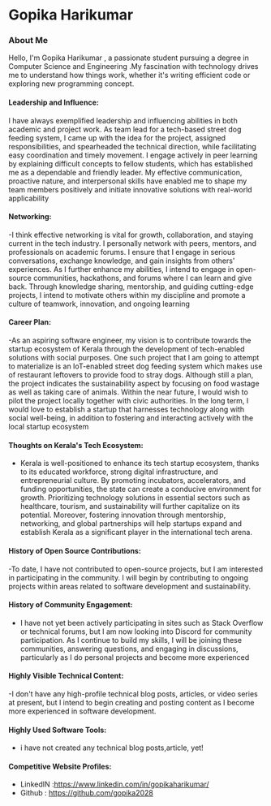 # Gopika Harikumar

### About Me
Hello, I'm Gopika Harikumar , a passionate student pursuing a degree in Computer Science and Engineering .My fascination with technology drives me to understand how things work, whether it's writing efficient code or exploring new programming concept.


#### Leadership and Influence:

I have always exemplified leadership and influencing abilities in both academic and project work. As team lead for a tech-based street dog feeding system, I came up with the idea for the project, assigned responsibilities, and spearheaded the technical direction, while facilitating easy coordination and timely movement. I engage actively in peer learning by explaining difficult concepts to fellow students, which has established me as a dependable and friendly leader. My effective communication, proactive nature, and interpersonal skills have enabled me to shape my team members positively and initiate innovative solutions with real-world applicability

#### Networking:

-I think effective networking is vital for growth, collaboration, and staying current in the tech industry. I personally network with peers, mentors, and professionals on academic forums. I ensure that I engage in serious conversations, exchange knowledge, and gain insights from others' experiences. As I further enhance my abilities, I intend to engage in open-source communities, hackathons, and forums where I can learn and give back. Through knowledge sharing, mentorship, and guiding cutting-edge projects, I intend to motivate others within my discipline and promote a culture of teamwork, innovation, and ongoing learning

#### Career Plan:

-As an aspiring software engineer, my vision is to contribute towards the startup ecosystem of Kerala through the development of tech-enabled solutions with social purposes. One such project that I am going to attempt to materialize is an IoT-enabled street dog feeding system which makes use of restaurant leftovers to provide food to stray dogs. Although still a plan, the project indicates the sustainability aspect by focusing on food wastage as well as taking care of animals. Within the near future, I would wish to pilot the project locally together with civic authorities. In the long term, I would love to establish a startup that harnesses technology along with social well-being, in addition to fostering and interacting actively with the local startup ecosystem

#### Thoughts on Kerala's Tech Ecosystem:

- Kerala is well-positioned to enhance its tech startup ecosystem, thanks to its educated workforce, strong digital infrastructure, and entrepreneurial culture. By promoting incubators, accelerators, and funding opportunities, the state can create a conducive environment for growth. Prioritizing technology solutions in essential sectors such as healthcare, tourism, and sustainability will further capitalize on its potential. Moreover, fostering innovation through mentorship, networking, and global partnerships will help startups expand and establish Kerala as a significant player in the international tech arena.

#### History of Open Source Contributions:

-To date, I have not contributed to open-source projects, but I am interested in participating in the community. I will begin by contributing to ongoing projects within areas related to software development and sustainability.

#### History of Community Engagement:

-  I have not yet been actively participating in sites such as Stack Overflow or technical forums, but I am now looking into Discord for community participation. As I continue to build my skills, I will be joining these communities, answering questions, and engaging in discussions, particularly as I do personal projects and become more experienced

#### Highly Visible Technical Content:

-I don't have any high-profile technical blog posts, articles, or video series at present, but I intend to begin creating and posting content as I become more experienced in software development.

#### Highly Used Software Tools:

- i have not created any technical blog posts,article, yet!

#### Competitive Website Profiles:

- LinkedIN :https://www.linkedin.com/in/gopikaharikumar/
- Github : https://github.com/gopika2028
